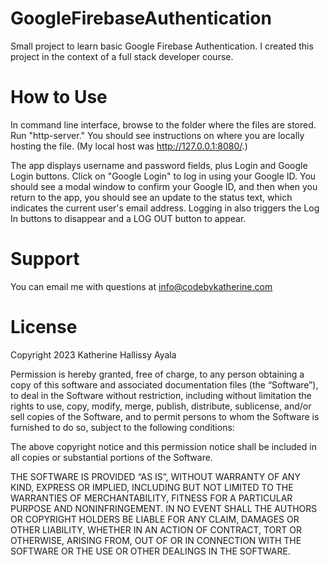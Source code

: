 # GoogleFirebaseAuthentication
Small project to learn basic Google Firebase Authentication.  I created this project in the context of a full stack developer course.

# How to Use
In command line interface, browse to the folder where the files are stored.  Run "http-server."  You should see instructions on where you are locally hosting the file.  (My local host was http://127.0.0.1:8080/.)

The app displays username and password fields, plus Login and Google Login buttons.  Click on "Google Login" to log in using your Google ID.  You should see a modal window to confirm your Google ID, and then when you return to the app, you should see an update to the status text, which indicates the current user's email address.  Logging in also triggers the Log In buttons to disappear and a LOG OUT button to appear.

# Support
You can email me with questions at info@codebykatherine.com

# License
Copyright 2023 Katherine Hallissy Ayala

Permission is hereby granted, free of charge, to any person obtaining a copy of this software and associated documentation files (the “Software”), to deal in the Software without restriction, including without limitation the rights to use, copy, modify, merge, publish, distribute, sublicense, and/or sell copies of the Software, and to permit persons to whom the Software is furnished to do so, subject to the following conditions:

The above copyright notice and this permission notice shall be included in all copies or substantial portions of the Software.

THE SOFTWARE IS PROVIDED “AS IS”, WITHOUT WARRANTY OF ANY KIND, EXPRESS OR IMPLIED, INCLUDING BUT NOT LIMITED TO THE WARRANTIES OF MERCHANTABILITY, FITNESS FOR A PARTICULAR PURPOSE AND NONINFRINGEMENT. IN NO EVENT SHALL THE AUTHORS OR COPYRIGHT HOLDERS BE LIABLE FOR ANY CLAIM, DAMAGES OR OTHER LIABILITY, WHETHER IN AN ACTION OF CONTRACT, TORT OR OTHERWISE, ARISING FROM, OUT OF OR IN CONNECTION WITH THE SOFTWARE OR THE USE OR OTHER DEALINGS IN THE SOFTWARE.

